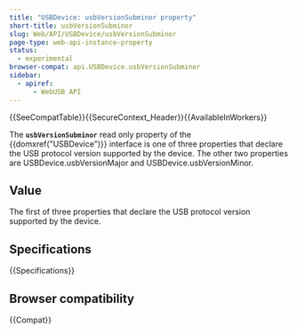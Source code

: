 ```yaml
---
title: "USBDevice: usbVersionSubminor property"
short-title: usbVersionSubminor
slug: Web/API/USBDevice/usbVersionSubminor
page-type: web-api-instance-property
status:
  - experimental
browser-compat: api.USBDevice.usbVersionSubminor
sidebar:
  - apiref:
      - WebUSB API
---
```


{{SeeCompatTable}}{{SecureContext_Header}}{{AvailableInWorkers}}

The **`usbVersionSubminor`** read only property of the
{{domxref("USBDevice")}} interface is one of three properties that declare the USB
protocol version supported by the device. The other two properties
are USBDevice.usbVersionMajor and USBDevice.usbVersionMinor.

## Value

The first of three properties that declare the USB protocol version supported by the
device.

## Specifications

{{Specifications}}

## Browser compatibility

{{Compat}}
